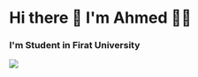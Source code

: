 <h1>Hi there 👋 I'm Ahmed 👨‍💻</h1>

<h3> I'm Student in Firat University </h3>

<p>
<a harf="www.linkedin.com/in/ahmed-salih11/"> <img src="https://img.shields.io/badge/linkedin-%230077B5.svg?&style=for-the-badge&logo=linkedin&logoColor=white" /> </a>&nbsp;
</p>
